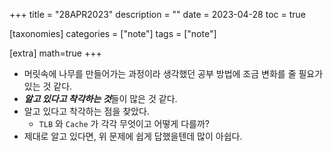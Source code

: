 +++
title = "28APR2023"
description = ""
date = 2023-04-28
toc = true

[taxonomies]
categories = ["note"]
tags = ["note"]

[extra]
math=true
+++

- 머릿속에 나무를 만들어가는 과정이라 생각했던 공부 방법에 조금 변화를 줄 필요가 있는 것 같다.
- ***알고 있다고 착각하는 것***들이 많은 것 같다.
- 알고 있다고 착각하는 점을 찾았다.
  - `TLB` 와 `Cache` 가 각각 무엇이고 어떻게 다를까?
- 제대로 알고 있다면, 위 문제에 쉽게 답했을텐데 많이 아쉽다.
